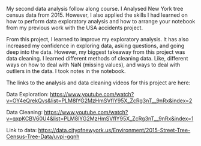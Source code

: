 My second data analysis follow along course. I Analysed New York tree census data from 2015. However, I also applied the skills I had learned on how to perform data exploratory analysis and how to arrange your notebook from my previous work with the USA accidents project. 

From this project, I learned to improve my exploratory analysis. It has also increased my confidence in exploring data, asking questions, and going deep into the data. However, my biggest takeaway from this project was data cleaning. I learned different methods of cleaning data. Like, different ways on how to deal with NaN (missing values), and ways to deal with outliers in the data. I took notes in the notebook.


The links to the analysis and data cleaning videos for this project are here:

Data Exploration: https://www.youtube.com/watch?v=OY4eQrekQvs&list=PLM8lYG2MzHmSVflY95X_ZcRg3nT__9nRx&index=2

Data Cleaning: https://www.youtube.com/watch?v=qxpKCBV60U4&list=PLM8lYG2MzHmSVflY95X_ZcRg3nT__9nRx&index=1

Link to data: https://data.cityofnewyork.us/Environment/2015-Street-Tree-Census-Tree-Data/uvpi-gqnh
